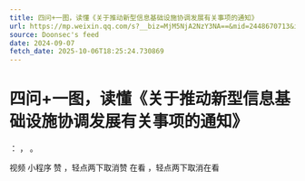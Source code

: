 ```yaml
---
title: 四问+一图，读懂《关于推动新型信息基础设施协调发展有关事项的通知》
url: https://mp.weixin.qq.com/s?__biz=MjM5NjA2NzY3NA==&mid=2448670713&idx=2&sn=b5886851377029d8d07b5f5b7d9d4855
source: Doonsec's feed
date: 2024-09-07
fetch_date: 2025-10-06T18:25:24.730869
---
```


# 四问+一图，读懂《关于推动新型信息基础设施协调发展有关事项的通知》

：
，
。

视频
小程序
赞
，轻点两下取消赞
在看
，轻点两下取消在看